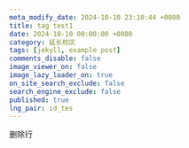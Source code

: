 ```yaml
---
meta_modify_date: 2024-10-10 23:10:44 +0800
title: tag test1
date: 2024-10-10 00:00:00 +0000
category: 延长校区
tags: [jekyll, example post]
comments_disable: false
image_viewer_on: false
image_lazy_loader_on: true
on_site_search_exclude: false
search_engine_exclude: false
published: true
lng_pair: id_tes
---
```

删除行